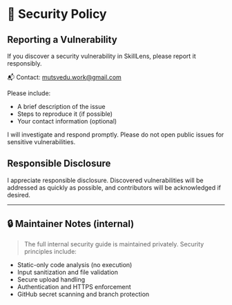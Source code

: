 # 🔐 Security Policy

## Reporting a Vulnerability

If you discover a security vulnerability in SkillLens, please report it responsibly.

📬 Contact: mutsvedu.work@gmail.com

Please include:
- A brief description of the issue
- Steps to reproduce it (if possible)
- Your contact information (optional)

I will investigate and respond promptly. Please do not open public issues for sensitive vulnerabilities.

## Responsible Disclosure

I appreciate responsible disclosure. Discovered vulnerabilities will be addressed as quickly as possible, and contributors will be acknowledged if desired.

---

## 🔒 Maintainer Notes (internal)

> The full internal security guide is maintained privately. Security principles include:
- Static-only code analysis (no execution)
- Input sanitization and file validation
- Secure upload handling
- Authentication and HTTPS enforcement
- GitHub secret scanning and branch protection

